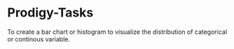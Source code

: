 # Prodigy-Tasks
To create a bar chart or histogram to visualize the distribution of categorical or continous variable.
